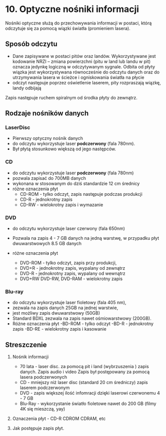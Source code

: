 # 10. Optyczne nośniki informacji 

Nośniki optyczne służą do przechowywania informacji w postaci, którą odczytuje się za pomocą wiązki światła (promieniem lasera). 

## Sposób odczytu 
- Dane zapisywane w postaci pitów oraz landów. Wykorzystywane jest kodowanie NRZI – zmiana powierzchni (pitu w land lub landu w pit) oznacza jedynkę logiczną w odczytywanym sygnale. Odbita od płyty wiązka jest wykorzystywana równocześnie do odczytu danych oraz do utrzymywania lasera w ścieżce i ogniskowania światła na płycie 
- odczyt następuje poprzez oświetlenie laserem, pity rozpraszają wiązkę, landy odbijają

Zapis następuje ruchem spiralnym od środka płyty do zewnątrz. 


## Rodzaje nośników danych
### LaserDisc 
- Pierwszy optyczny nośnik danych 
- do odczytu wykorzystuje laser **podczerwony** (fala 780nm). 
- Był płytą stosunkowo większą od jego następców.
### CD 
- do odczytu wykorzystuje laser **podczerwony** (fala 780nm)
- pozwala zapisać do 700MB danych 
- wykonana w stosowanym do dziś standardzie 12 cm średnicy 
- różne oznaczenia płyt 
    - CD-ROM - tylko odczyt, zapis następuje podczas produkcji
    - CD-R - jednokrotny zapis 
    - CD-RW - wielokrotny zapis i wymazanie
### DVD 
- do odczytu wykorzystuje laser czerwony (fala 650nm)

- Pozwala na zapis 4 - 7 GB danych na jedną warstwę, w przypadku płyt dwuwarstwowych 8.5 GB danych
- różne oznaczenia płyt
    - DVD-ROM - tylko odczyt, zapis przy produkcji,
    - DVD+R - jednokrotny zapis, wypalany od zewnątrz
    - DVD-R - jednokrotny zapis, wypalany od wewnątrz
    - DVD+RW DVD-RW, DVD-RAM - wielokrotny zapis 
### Blu-ray 
- do odczytu wykorzystuje laser fioletowy (fala 405 nm),
- zezwala na zapis danych 25GB na jednej warstwie,
- jest możliwy zapis dwuwarstwowy (50GB)
- Standard BDXL zezwala na zapis nawet ośmiowarstwowy (200GB). 
- Różne oznaczenia płyt
    -BD-ROM - tylko odczyt
    -BD-R - jednokrotny zapis
    -BD-RE - wielokrotny zapis i kasowanie 
## Streszczenie 

 1. Nośnik informacji 
    - 70 lata - laser disc. za pomocą pit i land (wybrzuszenia ) zapis danych. Zapis audio i video Zapis był postępowany za pomocą lasera podczerwonych
    - CD - mniejszy niż laser disc (standard 20 cm średniczy) zapis laserem podczerwonym
    - DVD - zapis większej ilość infomracji dzięki laserowi czerwonemu 4 -  7 GB
    - Blu-Ray - wykorzystanie światło fioletowe  nawet do 200 GB (filmy 4K się mieszczą, yay)
    
  2. Oznaczenia płyt - CD-R CDROM CDRAM, etc  
  3. Jak postępuje zapis płyt. 


